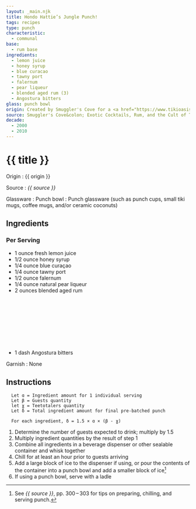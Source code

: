 ```yaml
---
layout: _main.njk
title: Hondo Hattie’s Jungle Punch!
tags: recipes
type: punch
characteristic:
  - communal
base:
  - rum base
ingredients:
  - lemon juice
  - honey syrup
  - blue curacao
  - tawny port
  - falernum
  - pear liqueur
  - blended aged rum (3)
  - Angostura bitters
glass: punch bowl
origin: Created by Smuggler's Cove for a <a href="https://www.tikioasis.com" target="_blank" rel="external noopener">Tiki Oasis</a> pre-party at the Walt Disney Family Museum.
source: Smuggler's Cove&colon; Exotic Cocktails, Rum, and the Cult of Tiki
decade:
  - 2000
  - 2010
---
```

<!-- markdownlint-disable MD025 -->
# {{ title }}
<!-- markdownlint-disable MD025 -->

Origin
  : {{ origin }}

Source
  : <cite>{{ source }}</cite>

Glassware
  : Punch bowl
  : Punch glassware (such as punch cups, small tiki mugs, coffee mugs, and/or ceramic coconuts)

## Ingredients

### Per Serving

* 1 ounce fresh lemon juice
* 1/2 ounce honey syrup
* 1/4 ounce blue curaçao
* 1/4 ounce tawny port
* 1/2 ounce falernum
* 1/4 ounce natural pear liqueur
* 2 ounces blended aged rum<icon-l space="1em" class="bigger" label="(3)"><span class="with-icon"><svg class="icon"><use href="/assets/images/icons/circle-3.svg#circle-3"></use></svg></span></icon-l>
* 1 dash Angostura bitters

Garnish
  : None

## Instructions

```
  Let ɑ = Ingredient amount for 1 individual serving
  Let β = Guests quantity
  let ɣ = Teetotalers quantity
  Let δ = Total ingredient amount for final pre-batched punch

  For each ingredient, δ = 1.5 × ɑ × (β - ɣ)
```

1. Determine the number of guests expected to drink; multiply by 1.5
2. Multiply ingredient quantities by the result of step 1
3. Combine all ingredients in a beverage dispenser or other sealable container and whisk together
4. Chill for at least an hour prior to guests arriving
5. Add a large block of ice to the dispenser if using, or pour the contents of the container into a punch bowl and add a smaller block of ice[^1]
6. If using a punch bowl, serve with a ladle

[^1]: See <cite>{{ source }}</cite>, pp. 300&NoBreak;&thinsp;&NoBreak;–&NoBreak;&thinsp;&NoBreak;303 for tips on preparing, chilling, and serving punch.
